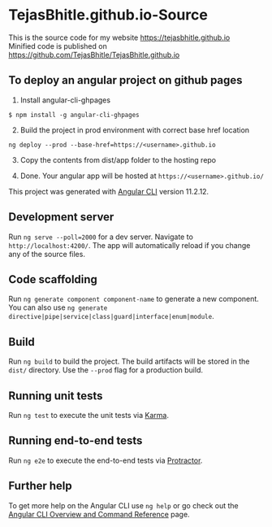 
# TejasBhitle.github.io-Source

This is the source code for my website https://tejasbhitle.github.io<br>
Minified code is published on https://github.com/TejasBhitle/TejasBhitle.github.io


## To deploy an angular project on github pages

1. Install angular-cli-ghpages
```
$ npm install -g angular-cli-ghpages 
```
2. Build the project in prod environment with correct base href location
```
ng deploy --prod --base-href=https://<username>.github.io
```
3. Copy the contents from dist/app folder to the hosting repo

4. Done. Your angular app will be hosted at ```https://<username>.github.io/```




This project was generated with [Angular CLI](https://github.com/angular/angular-cli) version 11.2.12.

## Development server

Run `ng serve --poll=2000` for a dev server. Navigate to `http://localhost:4200/`. The app will automatically reload if you change any of the source files.

## Code scaffolding

Run `ng generate component component-name` to generate a new component. You can also use `ng generate directive|pipe|service|class|guard|interface|enum|module`.

## Build

Run `ng build` to build the project. The build artifacts will be stored in the `dist/` directory. Use the `--prod` flag for a production build.

## Running unit tests

Run `ng test` to execute the unit tests via [Karma](https://karma-runner.github.io).

## Running end-to-end tests

Run `ng e2e` to execute the end-to-end tests via [Protractor](http://www.protractortest.org/).

## Further help

To get more help on the Angular CLI use `ng help` or go check out the [Angular CLI Overview and Command Reference](https://angular.io/cli) page.
